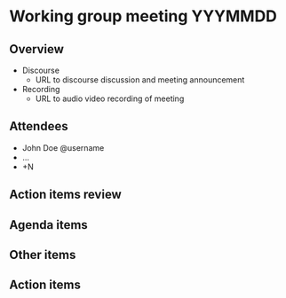 # Working group meeting YYYMMDD

## Overview

- Discourse
  - URL to discourse discussion and meeting announcement
- Recording
  - URL to audio video recording of meeting

## Attendees

- John Doe @username
- ...
- +N

## Action items review

## Agenda items

## Other items

## Action items
